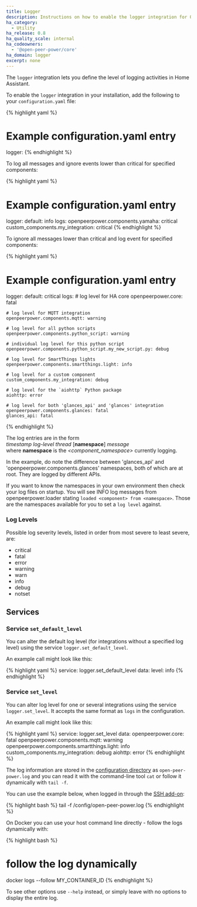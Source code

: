 ```yaml
---
title: Logger
description: Instructions on how to enable the logger integration for Open Peer Power.
ha_category:
  - Utility
ha_release: 0.8
ha_quality_scale: internal
ha_codeowners:
  - '@open-peer-power/core'
ha_domain: logger
excerpt: none
---
```


The `logger` integration lets you define the level of logging activities in Home
Assistant.

To enable the `logger` integration in your installation,
add the following to your `configuration.yaml` file:

{% highlight yaml %}
# Example configuration.yaml entry
logger:
{% endhighlight %}

To log all messages and ignore events lower than critical for specified
components:

{% highlight yaml %}
# Example configuration.yaml entry
logger:
  default: info
  logs:
    openpeerpower.components.yamaha: critical
    custom_components.my_integration: critical
{% endhighlight %}

To ignore all messages lower than critical and log event for specified
components:

{% highlight yaml %}
# Example configuration.yaml entry
logger:
  default: critical
  logs:
    # log level for HA core
    openpeerpower.core: fatal

    # log level for MQTT integration
    openpeerpower.components.mqtt: warning

    # log level for all python scripts
    openpeerpower.components.python_script: warning

    # individual log level for this python script
    openpeerpower.components.python_script.my_new_script.py: debug

    # log level for SmartThings lights
    openpeerpower.components.smartthings.light: info

    # log level for a custom component
    custom_components.my_integration: debug

    # log level for the `aiohttp` Python package
    aiohttp: error

    # log level for both 'glances_api' and 'glances' integration
    openpeerpower.components.glances: fatal
    glances_api: fatal
{% endhighlight %}

The log entries are in the form  
*timestamp* *log-level* *thread* [**namespace**] *message*  
where **namespace** is the *<component_namespace>* currently logging.

In the example, do note the difference between 'glances_api' and 'openpeerpower.components.glances' namespaces,
both of which are at root. They are logged by different APIs.

If you want to know the namespaces in your own environment then check your log files on startup.
You will see INFO log messages from openpeerpower.loader stating `loaded <component> from <namespace>`.
Those are the namespaces available for you to set a `log level` against.

### Log Levels

Possible log severity levels, listed in order from most severe to least severe, are:

- critical
- fatal
- error
- warning
- warn
- info
- debug
- notset

## Services

### Service `set_default_level`

You can alter the default log level (for integrations without a specified log
level) using the service `logger.set_default_level`.

An example call might look like this:

{% highlight yaml %}
service: logger.set_default_level
data:
  level: info
{% endhighlight %}

### Service `set_level`

You can alter log level for one or several integrations using the service
`logger.set_level`. It accepts the same format as `logs` in the configuration.

An example call might look like this:

{% highlight yaml %}
service: logger.set_level
data:
  openpeerpower.core: fatal
  openpeerpower.components.mqtt: warning
  openpeerpower.components.smartthings.light: info
  custom_components.my_integration: debug
  aiohttp: error
{% endhighlight %}

The log information are stored in the
[configuration directory](/docs/configuration/) as `open-peer-power.log`
and you can read it with the command-line tool `cat` or follow it dynamically
with `tail -f`.

You can use the example below, when logged in through the [SSH add-on](/addons/ssh/):

{% highlight bash %}
tail -f /config/open-peer-power.log
{% endhighlight %}

On Docker you can use your host command line directly - follow the logs dynamically with:

{% highlight bash %}
# follow the log dynamically
docker logs --follow  MY_CONTAINER_ID
{% endhighlight %}

To see other options use `--help` instead, or simply leave with no options to display the entire log.
